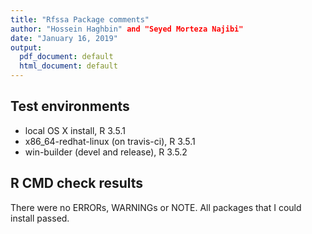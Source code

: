 ```yaml
---
title: "Rfssa Package comments"
author: "Hossein Haghbin" and "Seyed Morteza Najibi"
date: "January 16, 2019"
output:
  pdf_document: default
  html_document: default
---
```


## Test environments
* local OS X install, R 3.5.1
* x86_64-redhat-linux (on travis-ci), R 3.5.1
* win-builder (devel and release), R 3.5.2

## R CMD check results
There were no ERRORs, WARNINGs or NOTE.
All packages that I could install passed.
